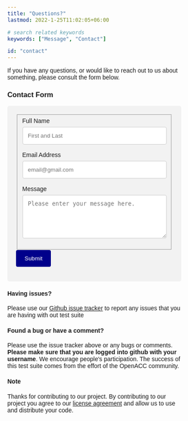 ```yaml
---
title: "Questions?"
lastmod: 2022-1-25T11:02:05+06:00

# search related keywords
keywords: ["Message", "Contact"]

id: "contact"
---
```

If you have any questions, or would like to reach out to us about something, please consult the form below.


<!DOCTYPE html>
<html>
<head>
<meta name="viewport" content="width=device-width, initial-scale=1">
<style>
body {font-family: Arial, Helvetica, sans-serif;}
* {box-sizing: border-box;}
input[type=text], select, textarea {
  width: 100%;
  padding: 12px;
  border: 1px solid #ccc;
  border-radius: 4px;
  box-sizing: border-box;
  margin-top: 6px;
  margin-bottom: 16px;
  resize: vertical;
}
input[type=submit] {
  background-color: #00008B;
  color: white;
  padding: 12px 20px;
  border: none;
  border-radius: 4px;
  cursor: pointer;
}
input[type=submit]:hover {
  background-color: #45a049;
}
.stuff {
  border-radius: 5px;
  background-color: #f2f2f2;
  padding: 20px;
}
</style>
</head>
<body>

<h3>Contact Form</h3>

<div class="stuff">
  <form id="fs-frm" name="simple-contact-form" accept-charset="utf-8" action="https://formspree.io/f/xnqlyokv" method="post">
    <fieldset id="fs-frm-inputs">
      <label for="full-name">Full Name</label>
      <input type="text" name="name" id="full-name" placeholder="First and Last" required="">
      <label for="email-address">Email Address</label>
      <input type="text" name="_replyto" id="email-address" placeholder="email@gmail.com" required="">
      <label for="message">Message</label>
      <textarea rows="5" name="message" id="message" placeholder="Please enter your message here." required=""></textarea>
      <input type="hidden" name="_subject" id="email-subject" value="Contact Form Submission">
    </fieldset>
    <input type="submit" value="Submit">
  </form>
</div>

</body>
</html>

#### Having issues?

Please use our [Github issue tracker](https://github.com/OpenACCUserGroup/OpenACCV-V/issues) to report any issues that you are having with out test suite

#### Found a bug or have a comment?

Please use the issue tracker above or any bugs or comments. **Please make sure that you are logged into github with your username**. We encourage people's participation. The success of this test suite comes from the effort of the OpenACC community.

#### Note

Thanks for contributing to our project. By contributing to our project you agree to our [license agreement](/license) and allow us to use and distribute your code.
